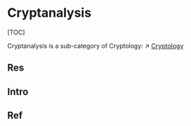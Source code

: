 # Cryptanalysis

[TOC]



Cryptanalysis is a sub-category of Cryptology:
↗ [Cryptology](../Cryptology.md)



## Res


## Intro


## Ref

